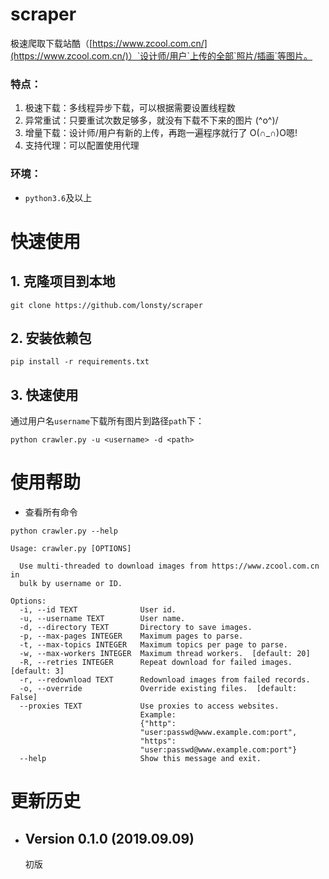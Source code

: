 # scraper

极速爬取下载站酷（[https://www.zcool.com.cn/](https://www.zcool.com.cn/)）`设计师/用户`上传的全部`照片/插画`等图片。

### 特点：

1. 极速下载：多线程异步下载，可以根据需要设置线程数
2. 异常重试：只要重试次数足够多，就没有下载不下来的图片 \(^o^)/
3. 增量下载：设计师/用户有新的上传，再跑一遍程序就行了 O(∩_∩)O嗯!
4. 支持代理：可以配置使用代理

### 环境：

- `python3.6`及以上

# 快速使用

## 1. 克隆项目到本地

```
git clone https://github.com/lonsty/scraper
```

## 2. 安装依赖包

```
pip install -r requirements.txt
```

## 3. 快速使用

通过用户名`username`下载所有图片到路径`path`下：

```
python crawler.py -u <username> -d <path>
```

# 使用帮助

- 查看所有命令

```
python crawler.py --help
```

```
Usage: crawler.py [OPTIONS]

  Use multi-threaded to download images from https://www.zcool.com.cn in
  bulk by username or ID.

Options:
  -i, --id TEXT              User id.
  -u, --username TEXT        User name.
  -d, --directory TEXT       Directory to save images.
  -p, --max-pages INTEGER    Maximum pages to parse.
  -t, --max-topics INTEGER   Maximum topics per page to parse.
  -w, --max-workers INTEGER  Maximum thread workers.  [default: 20]
  -R, --retries INTEGER      Repeat download for failed images.  [default: 3]
  -r, --redownload TEXT      Redownload images from failed records.
  -o, --override             Override existing files.  [default: False]
  --proxies TEXT             Use proxies to access websites.
                             Example:
                             {"http":
                             "user:passwd@www.example.com:port",
                             "https":
                             "user:passwd@www.example.com:port"}
  --help                     Show this message and exit.
```

# 更新历史

- ## Version 0.1.0 (2019.09.09)

    初版
